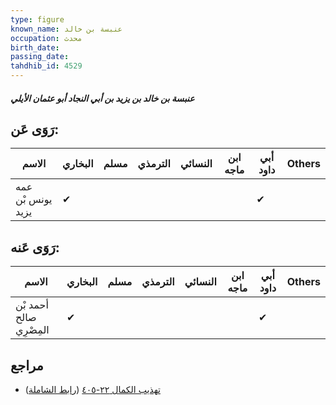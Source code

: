 ```yaml
---
type: figure
known_name: عنبسة بن خالد
occupation: محدث
birth_date:
passing_date:
tahdhib_id: 4529
---
```

##### عنبسة بن خالد بن يزيد بن أبي النجاد أبو عثمان الأيلي

## رَوَى عَن:
| الاسم             | البخاري | مسلم | الترمذي | النسائي | ابن ماجه | أبي داود | Others |
| ----------------- | ------- | ---- | ------- | ------- | -------- | -------- | ------ |
| عمه يونس بْن يزيد | ✔       |      |         |         |          | ✔        |        |
## رَوَى عَنه:
| الاسم                   | البخاري | مسلم | الترمذي | النسائي | ابن ماجه | أبي داود | Others |
| ----------------------- | ------- | ---- | ------- | ------- | -------- | -------- | ------ |
| أحمد بْن صالح المِصْرِي | ✔       |      |         |         |          | ✔        |        |
## مراجع
- [تهذيب الكمال ٢٢-٤٠٥](obsidian://open?vault=Tahdhib-al-Kamal&file=Figures/٤٥٢٩-عنبسة%20بن%20خالد%20بن%20يزيد%20بن%20أبي%20النجاد%20أبو%20عثمان%20الأيلي) ([رابط الشاملة](https://shamela.ws/book/3722/11658))